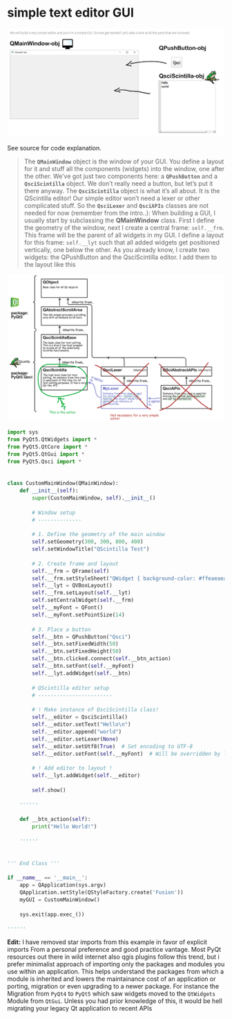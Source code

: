 # simple text editor GUI

![SimpleSetup](../assets/simpleGuiSet.png)

See source for  code explanation.
> The __`QMainWindow`__ object is the window of your GUI. You define a layout for it and stuff all the components (widgets) into the window, one after the other. We’ve got just two components here: a __`QPushButton`__ and a __`QsciScintilla`__ object. We don’t really need a button, but let’s put it there anyway. The __`QsciScintilla`__ object is what it’s all about. It is the QScintilla editor! Our simple editor won’t need a lexer or other complicated stuff. So the __`QsciLexer`__ and __`QsciAPIs`__ classes are not needed for now (remember from the intro..):
> When building a GUI, I usually start by subclassing the __QMainWindow__ class. First I define the geometry of the window, next I create a central frame: `self.__frm`. This frame will be the parent of all widgets in my GUI. I define a layout for this frame: `self.__lyt` such that all added widgets get positioned vertically, one below the other. As you already know, I create two widgets: the QPushButton and the QsciScintilla editor. I add them to the layout like this

![simpleapiStruct](../assets/apistructSimple.png)

```python
import sys
from PyQt5.QtWidgets import *
from PyQt5.QtCore import *
from PyQt5.QtGui import *
from PyQt5.Qsci import *


class CustomMainWindow(QMainWindow):
    def __init__(self):
        super(CustomMainWindow, self).__init__()

        # Window setup
        # --------------

        # 1. Define the geometry of the main window
        self.setGeometry(300, 300, 800, 400)
        self.setWindowTitle("QScintilla Test")

        # 2. Create frame and layout
        self.__frm = QFrame(self)
        self.__frm.setStyleSheet("QWidget { background-color: #ffeaeaea }")
        self.__lyt = QVBoxLayout()
        self.__frm.setLayout(self.__lyt)
        self.setCentralWidget(self.__frm)
        self.__myFont = QFont()
        self.__myFont.setPointSize(14)

        # 3. Place a button
        self.__btn = QPushButton("Qsci")
        self.__btn.setFixedWidth(50)
        self.__btn.setFixedHeight(50)
        self.__btn.clicked.connect(self.__btn_action)
        self.__btn.setFont(self.__myFont)
        self.__lyt.addWidget(self.__btn)

        # QScintilla editor setup
        # ------------------------

        # ! Make instance of QsciScintilla class!
        self.__editor = QsciScintilla()
        self.__editor.setText("Hello\n")
        self.__editor.append("world")
        self.__editor.setLexer(None)
        self.__editor.setUtf8(True)  # Set encoding to UTF-8
        self.__editor.setFont(self.__myFont)  # Will be overridden by lexer!

        # ! Add editor to layout !
        self.__lyt.addWidget(self.__editor)

        self.show()

    ''''''

    def __btn_action(self):
        print("Hello World!")

    ''''''


''' End Class '''

if __name__ == '__main__':
    app = QApplication(sys.argv)
    QApplication.setStyle(QStyleFactory.create('Fusion'))
    myGUI = CustomMainWindow()

    sys.exit(app.exec_())

''''''
```
**Edit:** I have removed star imports from this example in favor of explicit imports
From a personal preference and good practice vantage. Most PyQt resources out there in wild internet
also qgis plugins follow this trend, but i prefer minimalist approach of importing only the 
packages and modules you use within an application. This helps understand the packages from 
which a module is inherited and lowers the maintainance cost of an application or porting, migration or 
even  upgrading to a newer package. For instance the Migration from `PyQt4` to `PyQt5` which saw widgets moved to the `QtWidgets` Module from `QtGui`. Unless you had prior knowledge of this, it would be hell migrating your legacy Qt application to recent APIs